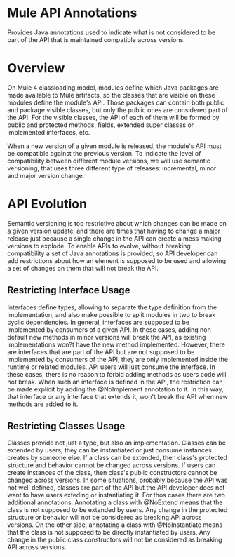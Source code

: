 # Mule API Annotations

Provides Java annotations used to indicate what is not considered to be part of the API that is maintained compatible across
versions.

# Overview

On Mule 4 classloading model, modules define which Java packages are made available to Mule artifacts, so the classes that are
visible on these modules define the module's API. Those packages can contain both public and package visible classes, but only the
public ones are considered part of the API. For the visible classes, the API of each of them will be formed by public and
protected methods, fields, extended super classes or implemented interfaces, etc.

When a new version of a given module is released, the module's API must be compatible against the previous version. To indicate
the level of compatibility between different module versions, we will use semantic versioning, that uses three different type of
releases: incremental, minor and major version change.

# API Evolution

Semantic versioning is too restrictive about which changes can be made on a given version update, and there are times that having
to change a major release just because a single change in the API can create a mess making versions to explode.
To enable APIs to evolve, without breaking compatibility a set of Java annotations is provided, so API developer can add
restrictions about how an element is supposed to be used and allowing a set of changes on them that will not break the API.

## Restricting Interface Usage

Interfaces define types, allowing to separate the type definition from the implementation, and also make possible to split modules
in two to break cyclic dependencies. In general, interfaces are supposed to be implemented by consumers of a given API. In these
cases, adding non default new methods in minor versions will break the API, as existing implementations won?t have the new method
implemented.
However, there are interfaces that are part of the API but are not supposed to be implemented by consumers of the API, they are
only implemented inside the runtime or related modules. API users will just consume the interface. In these cases, there is no
reason to forbid adding methods as users code will not break.
When such an interface is defined in the API, the restriction can be made explicit by adding the @NoImplement annotation to it.
In this way, that interface or any interface that extends it, won't break the API when new methods are added to it.

## Restricting Classes Usage

Classes provide not just a type, but also an implementation. Classes can be extended by users, they can be instantiated or just
consume instances creates by someone else. If a class can be extended, then class's protected structure and behavior cannot be
changed across versions. If users can create instances of the class, then class's public constructors cannot be changed across
versions.
In some situations, probably because the API was not well defined, classes are part of the API but the API developer does not want
to have users exteding or instantiating it. For thos cases there are two additional annotations.
Annotating a class with @NoExtend means that the class is not supposed to be extended by users. Any change in the protected
structure or behavior will not be considered as breaking API across versions.
On the other side, annotating a class with @NoInstantiate means that the class is not supposed to be directly instantiated by
users. Any change in the public class constructors will not be considered as breaking API across versions.







